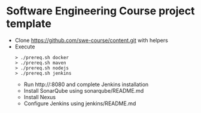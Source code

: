 # Software Engineering Course project template
* Clone https://github.com/swe-course/content.git with helpers
* Execute
  ```
  > ./prereq.sh docker
  > ./prereq.sh maven
  > ./prereq.sh nodejs
  > ./prereq.sh jenkins
  ```
  * Run http://<host>:8080 and complete Jenkins installation
  * Install SonarQube using sonarqube/README.md
  * Install Nexus
  * Configure Jenkins using jenkins/README.md
##
